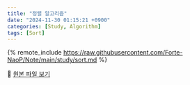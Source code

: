 ```yaml
---
title: "정렬 알고리즘"
date: "2024-11-30 01:15:21 +0900"
categories: [Study, Algorithm]
tags: [Sort]
---
```


{% remote_include https://raw.githubusercontent.com/Forte-NaoP/Note/main/study/sort.md %}
<p>🔗 <a href="https://github.com/Forte-NaoP/Note/blob/main/study/sort.md" target="_blank">원본 파일 보기</a></p>